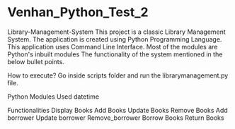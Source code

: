 # Venhan_Python_Test_2
Library-Management-System
This project is a classic Library Management System. The application is created using Python Programming Language. This application uses Command Line Interface. Most of the modules are Python's inbuilt modules  The functionality of the system mentioned in the below bullet points.

How to execute?
Go inside scripts folder and run the librarymanagement.py file.

Python Modules Used
datetime

Functionalities
Display Books
Add Books
Update Books
Remove Books
Add borrower
Update borrower
Remove_borrower
Borrow Books
Return Books
